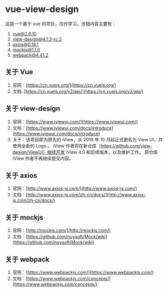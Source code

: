 # vue-view-design

这是一个基于 vue 的项目，仅作学习，涉猎内容主要有：
1. vue@2.6.10
2. view-design@4.1.3-rc.2
3. axios@0.18.1
4. mockjs@1.1.0
5. webpack@4.41.2


## 关于 Vue

1. 官网：[https://cn.vuejs.org/](https://cn.vuejs.org/)
2. 文档: [https://cn.vuejs.org/v2/api/](https://cn.vuejs.org/v2/api/)


## 关于 view-design

1. 官网：[https://www.iviewui.com/](https://www.iviewui.com/)
2. 文档：[https://www.iviewui.com/docs/introduce](https://www.iviewui.com/docs/introduce)
3. 关于：该项目即为原先的 iView，从 2019 年 10 月起正式更名为 View UI，并使用全新的 Logo 。
iView 作者将在新仓库（https://github.com/view-design/ViewUI）继续开发 iView 4.0 和后续版本，以及维护工作。
原仓库 iView 作者不再继续提交内容。


## 关于 axios

1. 官网：[http://www.axios-js.com/](http://www.axios-js.com/)
2. 文档：[http://www.axios-js.com/zh-cn/docs/](http://www.axios-js.com/zh-cn/docs/)


## 关于 mockjs

1. 官网：[http://mockjs.com/](http://mockjs.com/)
2. 文档：[https://github.com/nuysoft/Mock/wiki](https://github.com/nuysoft/Mock/wiki)


## 关于 webpack

1. 官网：[https://www.webpackjs.com/](https://www.webpackjs.com/)
2. 文档：[https://www.webpackjs.com/concepts/](https://www.webpackjs.com/concepts/)